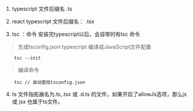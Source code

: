 1. typescript 文件后缀名 .ts

2. react typescript 文件后缀名： .tsx

3. tsc ：命令 安装完typescript以后，会自带的有tsc 命令

> 生成tsconfig.json  typescript 编译成JavaScript文件配置

        tsc --init 

> 编译命令

        tsc // 自动查找tsconfig.json 
4. ts 文件指拓展名为.ts,.tsx 或 .d.ts 的文件，如果开启了allowJs选项，那么js 或 jsx 也属于ts文件。